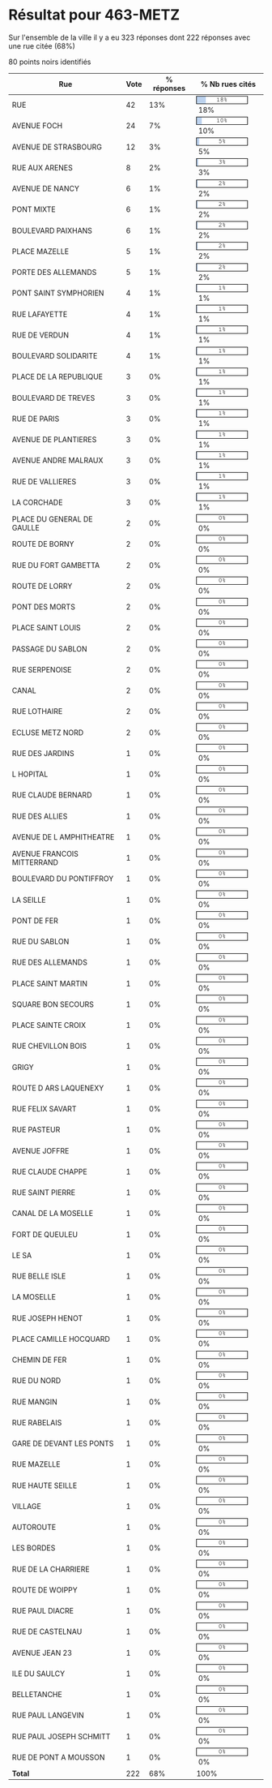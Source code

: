 # Résultat pour 463-METZ

Sur l'ensemble de la ville il y a eu 323 réponses dont 222 réponses avec une rue citée (68%)

80 points noirs identifiés

| Rue | Vote | % réponses | % Nb rues cités|
|-----|------|------------|----------------|
| RUE | 42 | 13% | <img src="../../img/bar_18.gif" />&nbsp;18%|
| AVENUE FOCH | 24 | 7% | <img src="../../img/bar_10.gif" />&nbsp;10%|
| AVENUE DE STRASBOURG | 12 | 3% | <img src="../../img/bar_5.gif" />&nbsp;5%|
| RUE AUX ARENES | 8 | 2% | <img src="../../img/bar_3.gif" />&nbsp;3%|
| AVENUE DE NANCY | 6 | 1% | <img src="../../img/bar_2.gif" />&nbsp;2%|
| PONT MIXTE | 6 | 1% | <img src="../../img/bar_2.gif" />&nbsp;2%|
| BOULEVARD PAIXHANS | 6 | 1% | <img src="../../img/bar_2.gif" />&nbsp;2%|
| PLACE MAZELLE | 5 | 1% | <img src="../../img/bar_2.gif" />&nbsp;2%|
| PORTE DES ALLEMANDS | 5 | 1% | <img src="../../img/bar_2.gif" />&nbsp;2%|
| PONT SAINT SYMPHORIEN | 4 | 1% | <img src="../../img/bar_1.gif" />&nbsp;1%|
| RUE LAFAYETTE | 4 | 1% | <img src="../../img/bar_1.gif" />&nbsp;1%|
| RUE DE VERDUN | 4 | 1% | <img src="../../img/bar_1.gif" />&nbsp;1%|
| BOULEVARD SOLIDARITE | 4 | 1% | <img src="../../img/bar_1.gif" />&nbsp;1%|
| PLACE DE LA REPUBLIQUE | 3 | 0% | <img src="../../img/bar_1.gif" />&nbsp;1%|
| BOULEVARD DE TREVES | 3 | 0% | <img src="../../img/bar_1.gif" />&nbsp;1%|
| RUE DE PARIS | 3 | 0% | <img src="../../img/bar_1.gif" />&nbsp;1%|
| AVENUE DE PLANTIERES | 3 | 0% | <img src="../../img/bar_1.gif" />&nbsp;1%|
| AVENUE ANDRE MALRAUX | 3 | 0% | <img src="../../img/bar_1.gif" />&nbsp;1%|
| RUE DE VALLIERES | 3 | 0% | <img src="../../img/bar_1.gif" />&nbsp;1%|
| LA CORCHADE | 3 | 0% | <img src="../../img/bar_1.gif" />&nbsp;1%|
| PLACE DU GENERAL DE GAULLE | 2 | 0% | <img src="../../img/bar_0.gif" />&nbsp;0%|
| ROUTE DE BORNY | 2 | 0% | <img src="../../img/bar_0.gif" />&nbsp;0%|
| RUE DU FORT GAMBETTA | 2 | 0% | <img src="../../img/bar_0.gif" />&nbsp;0%|
| ROUTE DE LORRY | 2 | 0% | <img src="../../img/bar_0.gif" />&nbsp;0%|
| PONT DES MORTS | 2 | 0% | <img src="../../img/bar_0.gif" />&nbsp;0%|
| PLACE SAINT LOUIS | 2 | 0% | <img src="../../img/bar_0.gif" />&nbsp;0%|
| PASSAGE DU SABLON | 2 | 0% | <img src="../../img/bar_0.gif" />&nbsp;0%|
| RUE SERPENOISE | 2 | 0% | <img src="../../img/bar_0.gif" />&nbsp;0%|
| CANAL | 2 | 0% | <img src="../../img/bar_0.gif" />&nbsp;0%|
| RUE LOTHAIRE | 2 | 0% | <img src="../../img/bar_0.gif" />&nbsp;0%|
| ECLUSE METZ NORD | 2 | 0% | <img src="../../img/bar_0.gif" />&nbsp;0%|
| RUE DES JARDINS | 1 | 0% | <img src="../../img/bar_0.gif" />&nbsp;0%|
| L HOPITAL | 1 | 0% | <img src="../../img/bar_0.gif" />&nbsp;0%|
| RUE CLAUDE BERNARD | 1 | 0% | <img src="../../img/bar_0.gif" />&nbsp;0%|
| RUE DES ALLIES | 1 | 0% | <img src="../../img/bar_0.gif" />&nbsp;0%|
| AVENUE DE L AMPHITHEATRE | 1 | 0% | <img src="../../img/bar_0.gif" />&nbsp;0%|
| AVENUE FRANCOIS MITTERRAND | 1 | 0% | <img src="../../img/bar_0.gif" />&nbsp;0%|
| BOULEVARD DU PONTIFFROY | 1 | 0% | <img src="../../img/bar_0.gif" />&nbsp;0%|
| LA SEILLE | 1 | 0% | <img src="../../img/bar_0.gif" />&nbsp;0%|
| PONT DE FER | 1 | 0% | <img src="../../img/bar_0.gif" />&nbsp;0%|
| RUE DU SABLON | 1 | 0% | <img src="../../img/bar_0.gif" />&nbsp;0%|
| RUE DES ALLEMANDS | 1 | 0% | <img src="../../img/bar_0.gif" />&nbsp;0%|
| PLACE SAINT MARTIN | 1 | 0% | <img src="../../img/bar_0.gif" />&nbsp;0%|
| SQUARE BON SECOURS | 1 | 0% | <img src="../../img/bar_0.gif" />&nbsp;0%|
| PLACE SAINTE CROIX | 1 | 0% | <img src="../../img/bar_0.gif" />&nbsp;0%|
| RUE CHEVILLON BOIS | 1 | 0% | <img src="../../img/bar_0.gif" />&nbsp;0%|
| GRIGY | 1 | 0% | <img src="../../img/bar_0.gif" />&nbsp;0%|
| ROUTE D ARS LAQUENEXY | 1 | 0% | <img src="../../img/bar_0.gif" />&nbsp;0%|
| RUE FELIX SAVART | 1 | 0% | <img src="../../img/bar_0.gif" />&nbsp;0%|
| RUE PASTEUR | 1 | 0% | <img src="../../img/bar_0.gif" />&nbsp;0%|
| AVENUE JOFFRE | 1 | 0% | <img src="../../img/bar_0.gif" />&nbsp;0%|
| RUE CLAUDE CHAPPE | 1 | 0% | <img src="../../img/bar_0.gif" />&nbsp;0%|
| RUE SAINT PIERRE | 1 | 0% | <img src="../../img/bar_0.gif" />&nbsp;0%|
| CANAL DE LA MOSELLE | 1 | 0% | <img src="../../img/bar_0.gif" />&nbsp;0%|
| FORT DE QUEULEU | 1 | 0% | <img src="../../img/bar_0.gif" />&nbsp;0%|
| LE SA | 1 | 0% | <img src="../../img/bar_0.gif" />&nbsp;0%|
| RUE BELLE ISLE | 1 | 0% | <img src="../../img/bar_0.gif" />&nbsp;0%|
| LA MOSELLE | 1 | 0% | <img src="../../img/bar_0.gif" />&nbsp;0%|
| RUE JOSEPH HENOT | 1 | 0% | <img src="../../img/bar_0.gif" />&nbsp;0%|
| PLACE CAMILLE HOCQUARD | 1 | 0% | <img src="../../img/bar_0.gif" />&nbsp;0%|
| CHEMIN DE FER | 1 | 0% | <img src="../../img/bar_0.gif" />&nbsp;0%|
| RUE DU NORD | 1 | 0% | <img src="../../img/bar_0.gif" />&nbsp;0%|
| RUE MANGIN | 1 | 0% | <img src="../../img/bar_0.gif" />&nbsp;0%|
| RUE RABELAIS | 1 | 0% | <img src="../../img/bar_0.gif" />&nbsp;0%|
| GARE DE DEVANT LES PONTS | 1 | 0% | <img src="../../img/bar_0.gif" />&nbsp;0%|
| RUE MAZELLE | 1 | 0% | <img src="../../img/bar_0.gif" />&nbsp;0%|
| RUE HAUTE SEILLE | 1 | 0% | <img src="../../img/bar_0.gif" />&nbsp;0%|
| VILLAGE | 1 | 0% | <img src="../../img/bar_0.gif" />&nbsp;0%|
| AUTOROUTE | 1 | 0% | <img src="../../img/bar_0.gif" />&nbsp;0%|
| LES BORDES | 1 | 0% | <img src="../../img/bar_0.gif" />&nbsp;0%|
| RUE DE LA CHARRIERE | 1 | 0% | <img src="../../img/bar_0.gif" />&nbsp;0%|
| ROUTE DE WOIPPY | 1 | 0% | <img src="../../img/bar_0.gif" />&nbsp;0%|
| RUE PAUL DIACRE | 1 | 0% | <img src="../../img/bar_0.gif" />&nbsp;0%|
| RUE DE CASTELNAU | 1 | 0% | <img src="../../img/bar_0.gif" />&nbsp;0%|
| AVENUE JEAN 23 | 1 | 0% | <img src="../../img/bar_0.gif" />&nbsp;0%|
| ILE DU SAULCY | 1 | 0% | <img src="../../img/bar_0.gif" />&nbsp;0%|
| BELLETANCHE | 1 | 0% | <img src="../../img/bar_0.gif" />&nbsp;0%|
| RUE PAUL LANGEVIN | 1 | 0% | <img src="../../img/bar_0.gif" />&nbsp;0%|
| RUE PAUL JOSEPH SCHMITT | 1 | 0% | <img src="../../img/bar_0.gif" />&nbsp;0%|
| RUE DE PONT A MOUSSON | 1 | 0% | <img src="../../img/bar_0.gif" />&nbsp;0%|
| **Total** | 222 | 68% | 100%|
